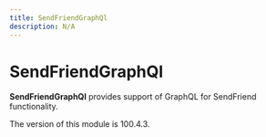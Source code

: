 ```yaml
---
title: SendFriendGraphQl
description: N/A
---
```


# SendFriendGraphQl

**SendFriendGraphQl** provides support of GraphQL for SendFriend functionality.

<InlineAlert slots="text" />
The version of this module is 100.4.3.
